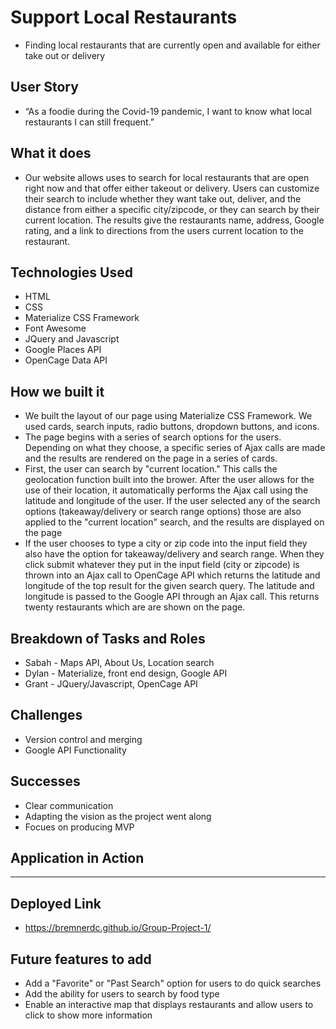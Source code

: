 # Support Local Restaurants
* Finding local restaurants that are currently open and available for either take out or delivery
## User Story
* “As a foodie during the Covid-19 pandemic, I want to know what local restaurants I can still frequent.”
## What it does
* Our website allows uses to search for local restaurants that are open right now and that offer either takeout or delivery. Users can customize their search to include whether they want take out, deliver, and the distance from either a specific city/zipcode, or they can search by their current location. The results give the restaurants name, address, Google rating, and a link to directions from the users current location to the restaurant.
## Technologies Used
* HTML
* CSS
* Materialize CSS Framework
* Font Awesome
* JQuery and Javascript
* Google Places API
* OpenCage Data API
## How we built it
* We built the layout of our page using Materialize CSS Framework. We used cards, search inputs, radio buttons, dropdown buttons, and icons.
* The page begins with a series of search options for the users. Depending on what they choose, a specific series of Ajax calls are made and the results are rendered on the page in a series of cards.
* First, the user can search by "current location." This calls the geolocation function built into the brower. After the user allows for the use of their location, it automatically performs the Ajax call using the latitude and longitude of the user. If the user selected any of the search options (takeaway/delivery or search range options) those are also applied to the "current location" search, and the results are displayed on the page
* If the user chooses to type a city or zip code into the input field they also have the option for takeaway/delivery and search range. When they click submit whatever they put in the input field (city or zipcode) is thrown into an Ajax call to OpenCage API which returns the latitude and longitude of the top result for the given search query. The latitude and longitude is passed to the Google API through an Ajax call. This returns twenty restaurants which are are shown on the page.
## Breakdown of Tasks and Roles
* Sabah - Maps API, About Us, Location search
* Dylan - Materialize, front end design, Google API
* Grant - JQuery/Javascript, OpenCage API
## Challenges
* Version control and merging
* Google API Functionality
## Successes
* Clear communication
* Adapting the vision as the project went along
* Focues on producing MVP
## Application in Action
****************************
## Deployed Link
* https://bremnerdc.github.io/Group-Project-1/
## Future features to add
* Add a "Favorite" or "Past Search" option for users to do quick searches
* Add the ability for users to search by food type
* Enable an interactive map that displays restaurants and allow users to click to show more information